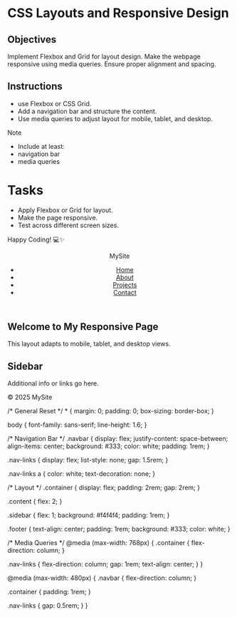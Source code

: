 # CSS Layouts and Responsive Design

## Objectives

Implement Flexbox and Grid for layout design.
Make the webpage responsive using media queries.
Ensure proper alignment and spacing.

## Instructions

- use Flexbox or CSS Grid.
- Add a navigation bar and structure the content.
- Use media queries to adjust layout for mobile, tablet, and desktop.

>[!NOTE]
>  - Include at least:
>  - navigation bar
>  - media queries

# Tasks

- Apply Flexbox or Grid for layout.
- Make the page responsive.
- Test across different screen sizes.

Happy Coding! 💻✨
<!DOCTYPE html>
<html lang="en">
<head>
  <meta charset="UTF-8" />
  <meta name="viewport" content="width=device-width, initial-scale=1.0"/>
  <title>Responsive Layout</title>
  <link rel="stylesheet" href="styles.css"/>
</head>
<body>
  <header>
    <nav class="navbar">
      <div class="logo">MySite</div>
      <ul class="nav-links">
        <li><a href="#">Home</a></li>
        <li><a href="#">About</a></li>
        <li><a href="#">Projects</a></li>
        <li><a href="#">Contact</a></li>
      </ul>
    </nav>
  </header>

  <main class="container">
    <section class="content">
      <h1>Welcome to My Responsive Page</h1>
      <p>This layout adapts to mobile, tablet, and desktop views.</p>
    </section>
    <aside class="sidebar">
      <h2>Sidebar</h2>
      <p>Additional info or links go here.</p>
    </aside>
  </main>

  <footer class="footer">
    <p>&copy; 2025 MySite</p>
  </footer>
</body>
</html>
/* General Reset */
* {
  margin: 0;
  padding: 0;
  box-sizing: border-box;
}

body {
  font-family: sans-serif;
  line-height: 1.6;
}

/* Navigation Bar */
.navbar {
  display: flex;
  justify-content: space-between;
  align-items: center;
  background: #333;
  color: white;
  padding: 1rem;
}

.nav-links {
  display: flex;
  list-style: none;
  gap: 1.5rem;
}

.nav-links a {
  color: white;
  text-decoration: none;
}

/* Layout */
.container {
  display: flex;
  padding: 2rem;
  gap: 2rem;
}

.content {
  flex: 2;
}

.sidebar {
  flex: 1;
  background: #f4f4f4;
  padding: 1rem;
}

.footer {
  text-align: center;
  padding: 1rem;
  background: #333;
  color: white;
}

/* Media Queries */
@media (max-width: 768px) {
  .container {
    flex-direction: column;
  }

  .nav-links {
    flex-direction: column;
    gap: 1rem;
    text-align: center;
  }
}

@media (max-width: 480px) {
  .navbar {
    flex-direction: column;
  }

  .container {
    padding: 1rem;
  }

  .nav-links {
    gap: 0.5rem;
  }
}

